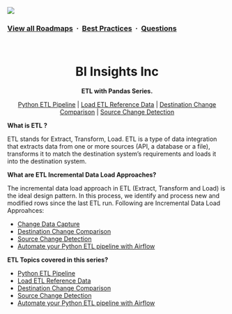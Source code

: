 ![](https://i.imgur.com/waxVImv.png)
### [View all Roadmaps](https://github.com/nholuongut/all-roadmaps) &nbsp;&middot;&nbsp; [Best Practices](https://github.com/nholuongut/all-roadmaps/blob/main/public/best-practices/) &nbsp;&middot;&nbsp; [Questions](https://www.linkedin.com/in/nholuong/)
<br/>

<h1 align="center">BI Insights Inc</h1>
<p align="center"><b>ETL with Pandas Series.</b></p>

<p align="center">
  <a href="https://www.youtube.com/watch?v=dfouoh9QdUw&t">Python ETL Pipeline</a> | 
  <a href="https://www.youtube.com/watch?v=W-8tEFAWD5A">Load ETL Reference Data</a> | 
  <a href="https://www.youtube.com/watch?v=32ErvH_m_no&t">Destination Change Comparison</a> | 
  <a href="https://www.youtube.com/watch?v=a_T8xRaCO60l">Source Change Detection</a>
</p>

**What is ETL ?**

ETL stands for Extract, Transform, Load. 
ETL is a type of data integration that extracts data from one or more sources (API, a database or a file), transforms it to match the destination system’s requirements and loads it into the destination system.

**What are ETL Incremental Data Load Approaches?**

The incremental data load approach in ETL (Extract, Transform and Load) is the ideal design pattern. 
In this process, we identify and process new and modified rows since the last ETL run.
Following are Incremental Data Load Approahces:

 * <a href="https://www.youtube.com/watch?v=FJSvKgfXgtk&t">Change Data Capture</a>
 * <a href="https://www.youtube.com/watch?v=32ErvH_m_no&t">Destination Change Comparison</a>
 * <a href="https://www.youtube.com/watch?v=a_T8xRaCO60l">Source Change Detection</a>
 * <a href="https://www.youtube.com/watch?v=eZfD6x9FJ4E&t">Automate your Python ETL pipeline with Airflow</a>

**ETL Topics covered in this series?**

 * <a href="https://www.youtube.com/watch?v=dfouoh9QdUw&t">Python ETL Pipeline</a>
 * <a href="https://www.youtube.com/watch?v=W-8tEFAWD5A">Load ETL Reference Data</a>
 * <a href="https://www.youtube.com/watch?v=32ErvH_m_no&t">Destination Change Comparison</a>
 * <a href="https://www.youtube.com/watch?v=a_T8xRaCO60l">Source Change Detection</a>
 * <a href="https://www.youtube.com/watch?v=eZfD6x9FJ4E&t">Automate your Python ETL pipeline with Airflow</a>

